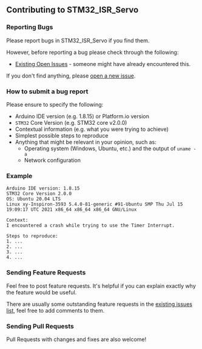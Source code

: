 ## Contributing to STM32_ISR_Servo

### Reporting Bugs

Please report bugs in STM32_ISR_Servo if you find them.

However, before reporting a bug please check through the following:

* [Existing Open Issues](https://github.com/khoih-prog/STM32_ISR_Servo/issues) - someone might have already encountered this.

If you don't find anything, please [open a new issue](https://github.com/khoih-prog/STM32_ISR_Servo/issues/new).

### How to submit a bug report

Please ensure to specify the following:

* Arduino IDE version (e.g. 1.8.15) or Platform.io version
* `STM32` Core Version (e.g. STM32 core v2.0.0)
* Contextual information (e.g. what you were trying to achieve)
* Simplest possible steps to reproduce
* Anything that might be relevant in your opinion, such as:
  * Operating system (Windows, Ubuntu, etc.) and the output of `uname -a`
  * Network configuration


### Example

```
Arduino IDE version: 1.8.15
STM32 Core Version 2.0.0
OS: Ubuntu 20.04 LTS
Linux xy-Inspiron-3593 5.4.0-81-generic #91-Ubuntu SMP Thu Jul 15 19:09:17 UTC 2021 x86_64 x86_64 x86_64 GNU/Linux

Context:
I encountered a crash while trying to use the Timer Interrupt.

Steps to reproduce:
1. ...
2. ...
3. ...
4. ...
```

### Sending Feature Requests

Feel free to post feature requests. It's helpful if you can explain exactly why the feature would be useful.

There are usually some outstanding feature requests in the [existing issues list](https://github.com/khoih-prog/STM32_ISR_Servo/issues?q=is%3Aopen+is%3Aissue+label%3Aenhancement), feel free to add comments to them.

### Sending Pull Requests

Pull Requests with changes and fixes are also welcome!
